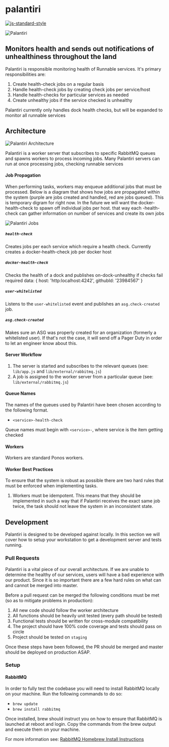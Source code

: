 # palantiri

[![js-standard-style](https://img.shields.io/badge/code%20style-standard-brightgreen.svg)](http://standardjs.com/)

![Palantiri](http://3.bp.blogspot.com/-0LHUkeWt6A0/TpCy7N014UI/AAAAAAAAAbs/5EIMr-5nFaw/s1600/palantiri.jpg)

## Monitors health and sends out notifications of unhealthiness throughout the land

Palantiri is responsible monitoring health of Runnable services. It's primary responsibilities are:

1. Create health-check jobs on a regular basis
2. Handle health-check jobs by creating check jobs per service/host
3. Handle health-checks for particular services as needed
4. Create unhealthy jobs if the service checked is unhealthy

Palantiri currently only handles dock health checks, but will be expanded to monitor all runnable services

## Architecture
![Palantiri Architecture](https://docs.google.com/drawings/d/11phphEk_Ri8PwXgVzNy5QVy1YN9gzFJbighAMYwp9Zc/pub?w=935&h=600)

Palantiri is a worker server that subscribes to specific RabbitMQ queues and spawns
workers to process incoming jobs. Many Palantiri servers can run at once processing
jobs, checking runnable services

#### Job Propagation
When performing tasks, workers may enqueue additional jobs that must
be processed. Below is a diagram that shows how jobs are propagated within the
system (purple are jobs created and handled, red are jobs queued). This is temporary digram for right now.
In the future we will want the docker-health-check to spawn off individual jobs per host.
that way each <service>-health-check can gather information on number of services and create its own jobs

![Palantiri Jobs](https://docs.google.com/drawings/d/1X1MnxYyfomGopq8cu7K9NxcNahNGomFH9585l9B5H_E/pub?w=846&h=427)

##### `health-check`
Creates jobs per each service which require a health check.
Currently creates a docker-health-check job per docker host

##### `docker-health-check`
Checks the health of a dock and publishes on-dock-unhealthy if checks fail
required data: { host: 'http:localhost:4242', githubId: '23984567' }

##### `user-whitelisted`
Listens to the `user-whitelisted` event and publishes an `asg.check-created` job.

##### `asg.check-created`
Makes sure an ASG was properly created for an organization (formerly a whitelisted
user). If that's not the case, it will send off a Pager Duty in order to let an
engineer know about this.

#### Server Workflow
1. The server is started and subscribes to the relevant queues (see: `lib/app.js` and
  `lib/external/rabbitmq.js`)
2. A job is assigned to the worker server from a particular queue (see: `lib/external/rabbitmq.js`)

#### Queue Names
The names of the queues used by Palantiri have been chosen according to the following format.

* `<service>-health-check`

Queue names must begin with `<service>-`, where service is the item getting checked

#### Workers
Workers are standard Ponos workers.

#### Worker Best Practices
To ensure that the system is robust as possible there are two hard rules that
must be enforced when implementing tasks.

1. Workers must be idempotent. This means that they should be implemented in
  such a way that if Palantiri receives the exact same job twice, the task should not
  leave the system in an inconsistent state.

## Development

Palantiri is designed to be developed against locally. In this section we will cover
how to setup your workstation to get a development server and tests running.

### Pull Requests
Palantiri is a vital piece of our overall architecture. If we are unable to
determine the healthy of our services, users will have a bad experience with our product.
Since it is so important there are a few hard rules on what can and cannot be
merged into master.

Before a pull request can be merged the following conditions must be met (so as
to mitigate problems in production):

1. All new code should follow the worker architecture
2. All functions should be heavily unit tested (every path should be tested)
3. Functional tests should be written for cross-module compatibility
4. The project should have 100% code coverage and tests should pass on circle
5. Project should be tested on `staging`

Once these steps have been followed, the PR should be merged and master should
be deployed on production ASAP.

### Setup

#### RabbitMQ
In order to fully test the codebase you will need to install RabbitMQ locally
on your machine. Run the following commands to do so:

* `brew update`
* `brew install rabbitmq`

Once installed, brew should instruct you on how to ensure that RabbitMQ is
launched at reboot and login. Copy the commands from the brew output and execute
them on your machine.

For more information see:
[RabbitMQ Homebrew Install Instructions](https://www.rabbitmq.com/install-homebrew.html)
